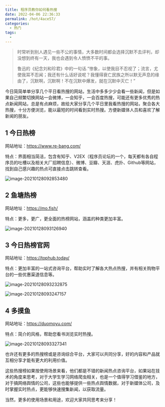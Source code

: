 ```yaml
---
title: 程序员教你如何看热搜
date: 2022-04-06 22:36:33
permalink: /hot/4ace57/
categories:
  - 热门
tags:
  - 
---
```

> 时常听到别人遇见一些不公的事情，大多数时间都会选择沉默不去评判，却没想到终有一天，我也会遇到令人愤愤不平的事。
>
> 鲁迅的《纪念刘和珍君》中的一句话.“惨象，以使我目不忍视了；流言，尤使我耳不忍闻；我还有什么话好说呢？我懂得衰亡民族之所以默无声息的缘由了，沉默啊，沉默啊！不在沉默中爆发，就在沉默中灭亡！”

今日简简单单分享几个平日看热搜的网站，生活中多多少少会看一些新闻，但是如果自己频繁切换网站一会微博，一会知乎，一会百度热搜，可能还有更多优秀的热点新闻网站，总是有点麻烦，故给大家分享几个平日里我看热搜的网站，聚合各大热搜，十分方便浏览，能以最短的时间看到实时热搜。方便新媒体人员和喜欢了解新闻的朋友。



## 1 今日热榜

网站地址：https://www.re-bang.com/

特点：界面相当简洁，包含有知乎、V2EX（程序员论坛的一个，每天都有各自程序员的吐槽以及相关大厂招聘信息）、微博、豆瓣、天涯、虎扑、Github等网站，找到自己感兴趣的热点可直接点击跳转查看。



![image-20210128092853480](https://img-blog.csdnimg.cn/img_convert/b0c3777bb13a78cea2b48a02fca66503.png)



## 2 鱼塘热榜

网站地址：https://mo.fish/

特点：更多，更广，更全面的热榜网站，涵盖的种类更加丰富。



![image-20210128093126940](https://img-blog.csdnimg.cn/img_convert/ec310e0b19a4a4745309257cfecaad26.png)



## 3 今日热榜官网

网站地址：https://tophub.today/

特点：更加丰富的一站式咨询平台，帮助实时了解各大热点热搜，并有相关购物平台的一些优惠渠道信息等。



![image-20210128093232875](https://img-blog.csdnimg.cn/img_convert/5f14fd2d764b806f3d0d9ca007f8d9e8.png)



![image-20210128093247157](https://img-blog.csdnimg.cn/img_convert/9b30f8b2d770c30cb3d798ffc5a4dde1.png)





## 4 多摸鱼

网站地址：https://duomoyu.com/

特点：简介的风格，帮助您看书浏览实时热搜。



![image-20210128093327341](https://img-blog.csdnimg.cn/img_convert/93dce3369f24cbc6121dc90d0d0ef6c4.png)



也许还有更多的热搜榜或是咨询综合平台，大家可以共同分享，好的内容和产品就互相分享才能有更大的利用价值。



这些热搜榜如果按使用场景来看，他们都是不错的新闻热点咨询平台，如果站在技术的角度来思考，对于大学生学习网络爬虫相关，也是一个值得学习借鉴的地方，对于搞网络舆情的公司，这些也能够提供一些热点舆情数据，对于新媒体公司，及时掌握实时热点，更能够快速搜集新闻，以获取流量。



当然，更多的使用场景和用途，欢迎大家共同思考来分享！

